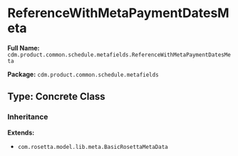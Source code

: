 # ReferenceWithMetaPaymentDatesMeta

**Full Name:** `cdm.product.common.schedule.metafields.ReferenceWithMetaPaymentDatesMeta`

**Package:** `cdm.product.common.schedule.metafields`

## Type: Concrete Class

### Inheritance

**Extends:**
- `com.rosetta.model.lib.meta.BasicRosettaMetaData`

